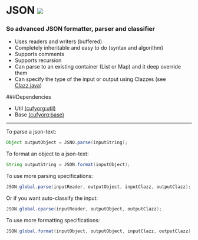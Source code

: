 # JSON [![](https://jitpack.io/v/cufyorg/json.svg)](https://jitpack.io/#cufyorg/json)
### So advanced JSON formatter, parser and classifier
- Uses readers and writers (buffered)
- Completely inheritable and easy to do (syntax and algorithm)
- Supports comments
- Supports recursion
- Can parse to an existing container (List or Map) and it deep override them
- Can specify the type of the input or output using Clazzes (see [Clazz.java][clazz])

###Dependencies
- Util [(cufyorg:util)](https://github.com/cufyorg/util)
- Base [(cufyorg:base)](https://github.com/cufyorg/base)

---

To parse a json-text:

```java 
Object outputObject = JSNO.parse(inputString);
```

To format an object to a json-text:

```java 
String outputString = JSON.format(inputObject);
```

To use more parsing specifications:

```java 
JSON.global.parse(inputReader, outputObject, inputClazz, outputClazz);
```
Or if you want auto-classify the input:

```java 
JSON.global.cparse(inputReader, outputObject, outputClazz);
```

To use more formatting specifications:

```java 
JSON.global.format(inputObject, outputObject, inputClazz, outputClazz);
```

[clazz]: https://github.com/cufyorg/base/blob/master/src/main/java/cufy/lang/Clazz.java
